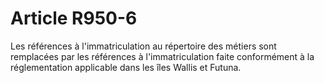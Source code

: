 # Article R950-6

Les références à l'immatriculation au répertoire des métiers sont remplacées par les références à l'immatriculation faite conformément à la réglementation applicable dans les îles Wallis et Futuna.